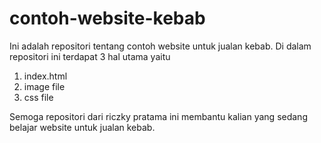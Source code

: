 # contoh-website-kebab

Ini adalah repositori tentang contoh website untuk jualan kebab. Di dalam repositori ini terdapat 3 hal utama yaitu
1. index.html
2. image file
3. css file

Semoga repositori dari riczky pratama ini membantu kalian yang sedang belajar website untuk jualan kebab.
